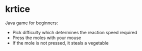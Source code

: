 # krtice
Java game for beginners:
- Pick difficulty which determines the reaction speed required
- Press the moles with your mouse
- If the mole is not pressed, it steals a vegetable
